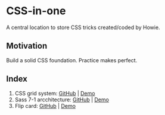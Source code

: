# CSS-in-one
A central location to store CSS tricks created/coded by Howie.

## Motivation
Build a solid CSS foundation. Practice makes perfect.

## Index
1. CSS grid system: [GitHub](https://github.com/HowieWork/CSS-grid-system-with-float) | [Demo](https://howiework.github.io/CSS-grid-system-with-float)
2. Sass 7-1 arcchitecture: [GitHub](https://github.com/HowieWork/sass-7-1-architecture) | [Demo](https://howiework.github.io/sass-7-1-architecture)
3. Flip card: [GitHub](https://github.com/HowieWork/flip-card) | [Demo](https://howiework.github.io/flip-card)
